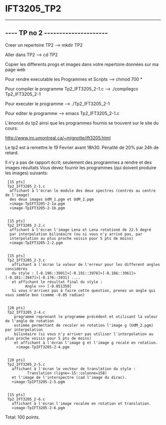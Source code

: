 # IFT3205_TP2

----------------------------------
---- TP no 2 ---------------------
----------------------------------

Creer un repertoire TP2
  --> mkdir TP2

Aller dans TP2
  --> cd TP2

Copier les differents progs et images dans votre repertoire
données sur ma page web

Pour rendre executable les Programmes et Scripts
 --> chmod 700 *

Pour compiler le programme Tp2_IFT3205_2-1.c
 --> ./compilegcc Tp2_IFT3205_2-1

Pour executer le programme
 --> ./Tp2_IFT3205_2-1

Pour editer le programme
 --> emacs Tp2_IFT3205_2-1.c
 
 
 

L'énoncé du tp2 ainsi que les programmes fournis se trouvent sur le site 
du cours:

http://www.iro.umontreal.ca/~mignotte/ift3205.html

Le tp2 est à remettre le 19 Fevrier avant 18h30.
Pénalité de 20% par 24h de retard.

Il n'y a pas de rapport écrit; seulement des programmes a rendre et des images résultats
Vous devez fournir les programmes (qui doivent produire les images) suivants:

     [15 pts]
     Tp2_IFT3205_2-1.c
      affichant à l'écran le module des deux spectres (centrés au centre de l'image) 
      des deux images UdM_1.pgm et UdM_2.pgm
      >image-TpIFT3205-2-1a.pgm
      >image-TpIFT3205-2-1b.pgm
      

     [15 pts] 
     Tp2_IFT3205_2-2.c
      affichant à l'écran l'image Lena et Lena rotationé de 22.5 degré
      par interpolation bilinéaire (ou si vous n'y arrivé pas, par 
      interpolation au plus proche voisin pour 5 pts de moins)
      >image-TpIFT3205-2-2.pgm


     [15 pts] 
     Tp2_IFT3205_2-3.c
       affichant à l'écran la valeur de l'erreur pour les different angles considérés
       du style : [-0.196::3991]>[-0.191::3978]>[-0.186::3961]>[-0.181::3947]>[-0.176::3931] ....
       et affichant le résultat final du style : 
             Angle >>> [-0.051350]
       Si vous n'arrivez pas à faire cette question, prenez un angle qui vous semble bon (comme -0.05 radian)


     [20 pts] 
     Tp2_IFT3205_2-4.c
        programme reprenant le programme précédent et utilisant la valeur de l'angle de rotation 
        estimée permettant de recaler en rotation l'image g (UdM_2.pgm) par interpolation
        bilinéaire (si vous n'y arriver pas utiliser l'interpolation au plus proche voisin pour 5 pts de moins)
        et affichant à l'écran l'image g et l'image g recalé en rotation.
         >image-TpIFT3205-2-4.pgm  

    
     [20 pts] 
     Tp2_IFT3205_2-5.c
       affichant à l'écran le vecteur de translation du style :
              Translation (ligne=-15::colonne=158) 
       et l'image de l'interspectre (cad l'image du dirac).
       >image-TpIFT3205-2-5.pgm  

     
     [15 pts] 
     Tp2_IFT3205_2-6.c
       affichant à l'écran l'image recalée en rotation et translation.
       >image-TpIFT3205-2-6.pgm  
     

Total: 100 points.
